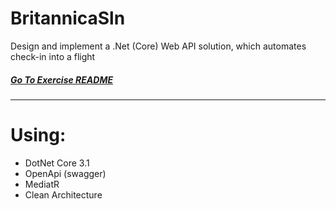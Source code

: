 # BritannicaSln
Design and implement a .Net (Core) Web API solution, which automates check-in into a flight

##### [Go To Exercise README](/Flight-Assessment.pdf)
___


# Using:
  * DotNet Core 3.1
  * OpenApi (swagger)
  * MediatR
  * Clean Architecture
  



